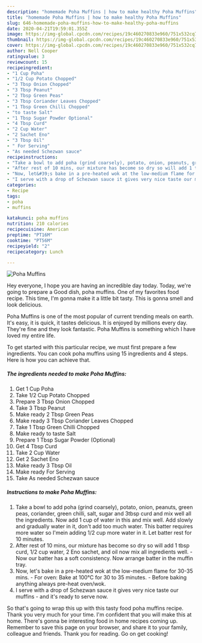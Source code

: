 ```yaml
---
description: "homemade Poha Muffins | how to make healthy Poha Muffins"
title: "homemade Poha Muffins | how to make healthy Poha Muffins"
slug: 646-homemade-poha-muffins-how-to-make-healthy-poha-muffins
date: 2020-04-21T19:59:01.355Z
image: https://img-global.cpcdn.com/recipes/19c460270833e960/751x532cq70/poha-muffins-recipe-main-photo.jpg
thumbnail: https://img-global.cpcdn.com/recipes/19c460270833e960/751x532cq70/poha-muffins-recipe-main-photo.jpg
cover: https://img-global.cpcdn.com/recipes/19c460270833e960/751x532cq70/poha-muffins-recipe-main-photo.jpg
author: Nell Cooper
ratingvalue: 3
reviewcount: 15
recipeingredient:
- "1 Cup Poha"
- "1/2 Cup Potato Chopped"
- "3 Tbsp Onion Chopped"
- "3 Tbsp Peanut"
- "2 Tbsp Green Peas"
- "3 Tbsp Coriander Leaves Chopped"
- "1 Tbsp Green Chilli Chopped"
- "to taste Salt"
- "1 Tbsp Sugar Powder Optional"
- "4 Tbsp Curd"
- "2 Cup Water"
- "2 Sachet Eno"
- "3 Tbsp Oil"
- " For Serving"
- "As needed Schezwan sauce"
recipeinstructions:
- "Take a bowl to add poha (grind coarsely), potato, onion, peanuts, green peas, coriander, green chilli, salt, sugar and 3tbsp curd and mix well all the ingredients. Now add 1 cup of water in this and mix well. Add slowly and gradually water in it, don&#39;t add too much water. This batter requires more water so I&#39;mein adding 1/2 cup more water in it. Let batter rest for 10 minutes."
- "After rest of 10 mins, our mixture has become so dry so will add 1 tbsp curd, 1/2 cup water, 2 Eno sachet, and oil now mix all ingredients well. Now our batter has a soft consistency. Now arrange batter in the muffin tray."
- "Now, let&#39;s bake in a pre-heated wok at the low-medium flame for 30-35 mins. For oven: Bake at 100°C for 30 to 35 minutes. Before baking anything always pre-heat oven/wok."
- "I serve with a drop of Schezwan sauce it gives very nice taste our muffins   and it&#39;s ready to serve now."
categories:
- Recipe
tags:
- poha
- muffins

katakunci: poha muffins 
nutrition: 210 calories
recipecuisine: American
preptime: "PT16M"
cooktime: "PT56M"
recipeyield: "2"
recipecategory: Lunch

---
```



![Poha Muffins](https://img-global.cpcdn.com/recipes/19c460270833e960/751x532cq70/poha-muffins-recipe-main-photo.jpg)

Hey everyone, I hope you are having an incredible day today. Today, we're going to prepare a Good dish, poha muffins. One of my favorites food recipe. This time, I'm gonna make it a little bit tasty. This is gonna smell and look delicious.

Poha Muffins is one of the most popular of current trending meals on earth. It's easy, it is quick, it tastes delicious. It is enjoyed by millions every day. They're fine and they look fantastic. Poha Muffins is something which I have loved my entire life.




To get started with this particular recipe, we must first prepare a few ingredients. You can cook poha muffins using 15 ingredients and 4 steps. Here is how you can achieve that.

<!--inarticleads1-->

##### The ingredients needed to make Poha Muffins:

1. Get 1 Cup Poha
1. Take 1/2 Cup Potato Chopped
1. Prepare 3 Tbsp Onion Chopped
1. Take 3 Tbsp Peanut
1. Make ready 2 Tbsp Green Peas
1. Make ready 3 Tbsp Coriander Leaves Chopped
1. Take 1 Tbsp Green Chilli Chopped
1. Make ready to taste Salt
1. Prepare 1 Tbsp Sugar Powder (Optional)
1. Get 4 Tbsp Curd
1. Take 2 Cup Water
1. Get 2 Sachet Eno
1. Make ready 3 Tbsp Oil
1. Make ready  For Serving
1. Take As needed Schezwan sauce




<!--inarticleads2-->

##### Instructions to make Poha Muffins:

1. Take a bowl to add poha (grind coarsely), potato, onion, peanuts, green peas, coriander, green chilli, salt, sugar and 3tbsp curd and mix well all the ingredients. Now add 1 cup of water in this and mix well. Add slowly and gradually water in it, don&#39;t add too much water. This batter requires more water so I&#39;mein adding 1/2 cup more water in it. Let batter rest for 10 minutes.
1. After rest of 10 mins, our mixture has become so dry so will add 1 tbsp curd, 1/2 cup water, 2 Eno sachet, and oil now mix all ingredients well. - Now our batter has a soft consistency. Now arrange batter in the muffin tray.
1. Now, let&#39;s bake in a pre-heated wok at the low-medium flame for 30-35 mins. - For oven: Bake at 100°C for 30 to 35 minutes. - Before baking anything always pre-heat oven/wok.
1. I serve with a drop of Schezwan sauce it gives very nice taste our muffins  -  and it&#39;s ready to serve now.




So that's going to wrap this up with this tasty food poha muffins recipe. Thank you very much for your time. I'm confident that you will make this at home. There's gonna be interesting food in home recipes coming up. Remember to save this page on your browser, and share it to your family, colleague and friends. Thank you for reading. Go on get cooking!
